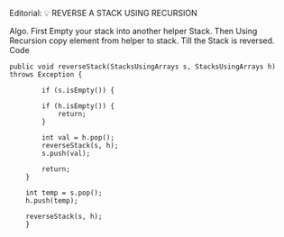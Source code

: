 Editorial: 💡 REVERSE A STACK USING RECURSION

Algo.
First Empty your stack into another helper Stack.
Then Using Recursion copy element from helper to stack.
Till the Stack is reversed.
Code

    public void reverseStack(StacksUsingArrays s, StacksUsingArrays h) throws Exception {

            if (s.isEmpty()) {

            if (h.isEmpty()) {
                return;
            }

            int val = h.pop();
            reverseStack(s, h);
            s.push(val);

            return;
        }

        int temp = s.pop();
        h.push(temp);

        reverseStack(s, h);
        }